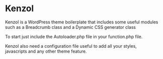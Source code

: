 # Kenzol
Kenzol is a WordPress theme boilerplate that includes some useful modules such as a Breadcrumb class and a Dynamic CSS generator class

To start just include the Autoloader.php file in your function.php file.

Kenzol also need a configuration file useful to add all your styles, javascripts and any other theme feature.

